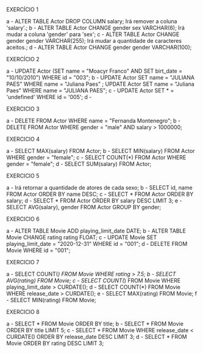 EXERCÍCIO 1

a - ALTER TABLE Actor DROP COLUMN salary; Irá remover a coluna 'salary'.;
b - ALTER TABLE Actor CHANGE gender sex VARCHAR(6); Irá mudar a coluna 'gender' para 'sex';
c - ALTER TABLE Actor CHANGE gender gender VARCHAR(255); Irá mudar a quantidade de caracteres aceitos.;
d - ALTER TABLE Actor CHANGE gender gender VARCHAR(100);

EXERCÍCIO 2

a - UPDATE Actor (SET name = "Moacyr Franco" AND SET birt_date = "10/10/2010") WHERE id = "003";
b - UPDATE Actor SET name = "JULIANA PAES"  WHERE name = "Juliana Paes" ; UPDATE Actor SET name = "Juliana Paes" WHERE name = "JULIANA PAES";
c - UPDATE Actor SET * = 'undefined' WHERE id = '005';
d - 

EXERCICIO 3

a - DELETE FROM Actor WHERE name = "Fernanda Montenegro";
b - DELETE FROM Actor WHERE gender = "male" AND salary > 1000000;

EXERCICIO 4

a - SELECT MAX(salary) FROM Actor;
b - SELECT MIN(salary) FROM Actor WHERE gender = "female";
c - SELECT COUNT(*) FROM Actor WHERE gender = "female";
d - SELECT SUM(salary) FROM Actor;

EXERCICIO 5

a - Irá retornar a quantidade de atores de cada sexo;
b - SELECT id, name FROM Actor ORDER BY name DESC;
c - SELECT * FROM Actor ORDER BY salary;
d - SELECT * FROM Actor ORDER BY salary DESC LIMIT 3;
e - SELECT AVG(salary), gender FROM Actor GROUP BY gender;

EXERCICIO 6

a - ALTER TABLE Movie ADD playing_limit_date DATE;
b - ALTER TABLE Movie CHANGE rating rating FLOAT;
c - UPDATE Movie SET playing_limit_date = "2020-12-31" WHERE id = "001";
d - DELETE FROM Movie WHERE id = "001";

EXERCICIO 7

a - SELECT COUNT(*) FROM Movie WHERE rating > 7.5;
b - SELECT AVG(rating) FROM Movie;
c - SELECT COUNT(*) FROM Movie WHERE playing_limit_date > CURDATE();
d - SELECT COUNT(*) FROM Movie WHERE release_date > CURDATE();
e - SELECT MAX(rating) FROM Movie;
f - SELECT MIN(rating) FROM Movie;

EXERCICIO 8

a - SELECT * FROM Movie ORDER BY title;
b - SELECT * FROM Movie ORDER BY title LIMIT 5;
c - SELECT * FROM Movie WHERE release_date < CURDATE() ORDER BY release_date DESC LIMIT 3;
d - SELECT * FROM Movie ORDER BY rating DESC LIMIT 3;
